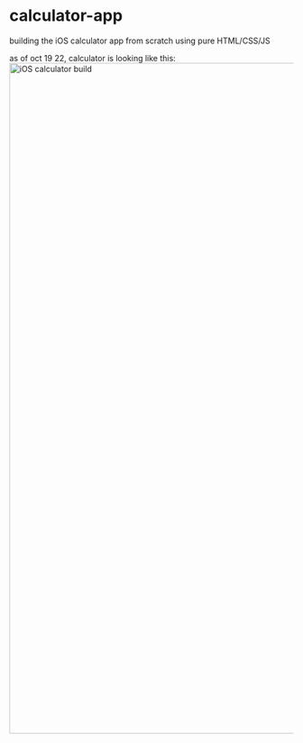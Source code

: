 # calculator-app

building the iOS calculator app from scratch using pure HTML/CSS/JS

as of oct 19 22, calculator is looking like this:
<img width="1190" alt="iOS calculator build" src="https://user-images.githubusercontent.com/75066470/196796247-c9c5f2d3-e73c-44b8-9cc8-7f12fb3b7057.png">
